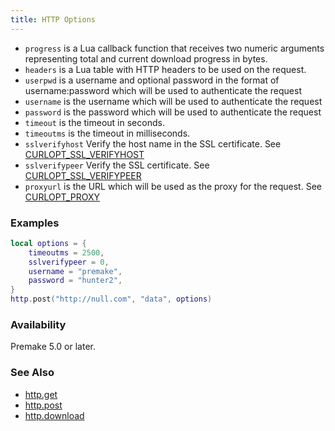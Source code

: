 ```yaml
---
title: HTTP Options
---
```


 * `progress` is a Lua callback function that receives two numeric arguments representing total and current download progress in bytes.
 * `headers` is a Lua table with HTTP headers to be used on the request.
 * `userpwd` is a username and optional password in the format of username:password which will be used to authenticate the request
 * `username` is the username which will be used to authenticate the request
 * `password` is the password which will be used to authenticate the request
 * `timeout` is the timeout in seconds.
 * `timeoutms` is the timeout in milliseconds.
 * `sslverifyhost` Verify the host name in the SSL certificate. See [CURLOPT_SSL_VERIFYHOST](https://curl.haxx.se/libcurl/c/CURLOPT_SSL_VERIFYHOST.html)
 * `sslverifypeer` Verify the SSL certificate. See [CURLOPT_SSL_VERIFYPEER](https://curl.haxx.se/libcurl/c/CURLOPT_SSL_VERIFYPEER.html)
 * `proxyurl` is the URL which will be used as the proxy for the request. See [CURLOPT_PROXY](https://curl.haxx.se/libcurl/c/CURLOPT_PROXY.html)


### Examples ###

```lua
local options = {
    timeoutms = 2500,
    sslverifypeer = 0,
    username = "premake",
    password = "hunter2",
}
http.post("http://null.com", "data", options)
```

### Availability ###

Premake 5.0 or later.

### See Also ###

* [http.get](http.get.md)
* [http.post](http.post.md)
* [http.download](http.download.md)
